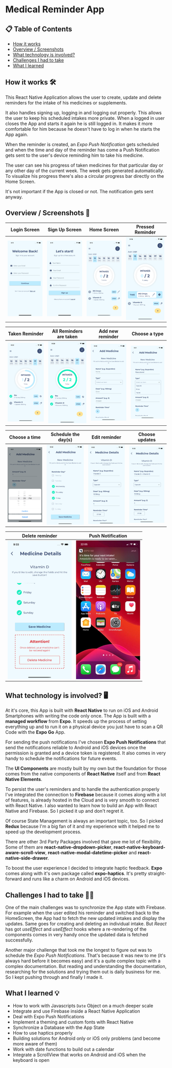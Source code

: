 # Medical Reminder App

## 📋 Table of Contents
- [How it works](#how-it-works-)
- [Overview / Screenshots](#overview--screenshots-)
- [What technology is involved?](#what-technology-is-involved-%EF%B8%8F)
- [Challenges I had to take](#challenges-i-had-to-take-)
- [What I learned](#what-i-learned-)

## How it works 🛠️

This React Native Application allows the user to create, update and delete reminders for the intake of his medicines or supplements. 

It also handles signing up, logging in and logging out properly. This allows the user to keep his scheduled intakes more private. When a logged in user closes the App and starts it again he is still logged in. It makes it more comfortable for him because he doesn't have to log in when he starts the App again.

When the reminder is created, an *Expo Push Notification* gets scheduled and when the time and day of the reminder has come a Push Notification gets sent to the user's device reminding him to take his medicine. 

The user can see his progress of taken medicines for that particular day or any other day of the current week. The week gets generated automatically. To visualize his progress there's also a circular progress bar directly on the Home Screen.

It's not important if the App is closed or not. The notification gets sent anyway. 

## Overview / Screenshots 📸

| Login Screen | Sign Up Screen | Home Screen | Pressed Reminder|
|:-------------------------:|:-------------------------:|:-------------------------:|:-------------------------:|
|<img src="./assets/screenshots/Login.png" width="200" />|<img src="./assets/screenshots/Sign Up.png" width="200" />|<img src="./assets/screenshots/Home-1.png" width="200" />|<img src="./assets/screenshots/Home-2.png" width="200" />|

| Taken Reminder | All Reminders are taken | Add new reminder | Choose a type |
|:-------------------------:|:-------------------------:|:-------------------------:|:-------------------------:|
|<img src="./assets/screenshots/Home-3.png" width="200" />|<img src="./assets/screenshots/Home-4.png" width="200" />|<img src="./assets/screenshots/Add-1.png" width="200" />|<img src="./assets/screenshots/Add-2.png" width="200" />|

| Choose a time | Schedule the day(s) | Edit reminder | Choose updates|
|:-------------------------:|:-------------------------:|:-------------------------:|:-------------------------:|
|<img src="./assets/screenshots/Add-3.png" width="200" />|<img src="./assets/screenshots/Add-4.png" width="200" />|<img src="./assets/screenshots/Edit-1.png" width="200" />|<img src="./assets/screenshots/Edit-2.png" width="200" />|

| Delete reminder | Push Notification |
|:-------------------------:|:-------------------------:|
|<img src="./assets/screenshots/Delete.png" width="200" />|<img src="./assets/screenshots/Notification.jpeg" width="200" />|

## What technology is involved? 🖥️ 

At it's core, this App is built with **React Native** to run on iOS and Android Smartphones with writing the code only once. The App is built with a **managed workflow** from **Expo**. It speeds up the process of setting everything up and to run it on a physical device you just have to scan a QR Code with the **Expo Go** App. 

For sending the push notifications I've chosen **Expo Push Notifications** that send the notifications reliable to Android and iOS devices once the permission is granted and a device token is registered. It also comes in very handy to schedule the notifications for future events.

The **UI Components** are mostly built by my own but the foundation for those comes from the native components of **React Native** itself and from **React Native Elements**. 

To persist the user's reminders and to handle the authentication properly I've integrated the connection to **Firebase** because it comes along with a lot of features, is already hosted in the Cloud and is very smooth to connect with React Native. I also wanted to learn how to build an App with React Native and Firebase. So I picked it up and don't regret it.

Of course State Management is always an important topic, too. So I picked **Redux** because I'm a big fan of it and my experience with it helped me to speed up the development process.

There are other 3rd Party Packages involved that gave me lot of flexibility. Some of them are **react-native-dropdown-picker**, **react-native-keyboard-aware-scroll-view**, **react-native-modal-datetime-picker** and **react-native-side-drawer**.

To boost the user experience I decided to integrate haptic feedback. **Expo** comes along with it's own package called **expo-haptics**. It's pretty straight-forward and runs like a charm on Android and iOS devices.

## Challenges I had to take 💪🏻 

One of the main challenges was to synchronize the App state with Firebase. For example when the user edited his reminder and switched back to the HomeScreen, the App had to fetch the new updated intakes and display the updates. Same goes for creating and deleting an individual intake. But *React* has got *useEffect* and *useEffect* hooks where a re-rendering of the components comes in very handy once the updated data is fetched successfully.

Another major challenge that took me the longest to figure out was to schedule the *Expo Push Notifications*. That's because it was new to me (it's always hard before it becomes easy) and it's a quite complex topic with a complex documentation. But reading and understanding the documentation, researching for the solutions and trying them out is daily business for me. So I kept pushing through and finally I made it.

## What I learned 💡 

- How to work with Javascripts `Date` Object on a much deeper scale 
- Integrate and use Firebase inside a React Native Application
- Deal with Expo Push Notifications
- Implement a theming and custom fonts with React Native
- Synchronize a Database with the App State 
- How to use haptics properly
- Building solutions for Android only or iOS only problems (and become more aware of them)
- Work with date functions to build out a calendar
- Integrate a ScrollView that works on Android and iOS when the keyboard is open


